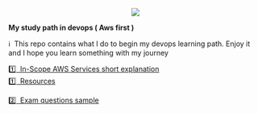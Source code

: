 <p align="center"><img src="images/devops_stack.png"/></p>

<b> My study path in devops ( Aws first )</b>

:information_source: &nbsp;This repo contains what I do to begin my devops learning path. Enjoy it and I hope you learn something with my journey

<a href="pages/services-clf-c02.md"> :one:&nbsp; In-Scope AWS Services short explanation </a><br>
<a href="pages/resources.md"> :one:&nbsp; Resources </a><br>

<a href="pages/questions.md"> :two:&nbsp; Exam questions sample </a>
